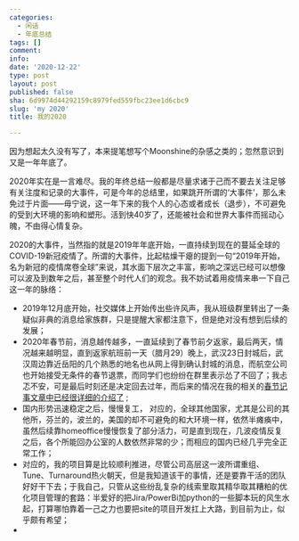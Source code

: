 ```yaml
---
categories:
  - 闲话
  - 年底总结
tags: []
comment: 
info: 
date: '2020-12-22'
type: post
layout: post
published: false
sha: 6d9974d44292159c8979fed559fbc23ee1d6cbc9
slug: 'my 2020'
title: 我的2020

---
```

因为想起太久没有写了，本来提笔想写个Moonshine的杂感之类的；忽然意识到又是一年年底了。

2020年实在是一言难尽。我的年终总结一般都是尽量求诸于己而不要去关注足够有关注度和记录的大事件，可是今年的总结里，如果跳开所谓的‘大事件’，那么未免过于片面——毋宁说，这一年下来的我个人的心态或者成长（退步），不可避免的受到大环境的影响和塑形。活到快40岁了，还能被社会和世界大事件而摇动心魄，不由得心情复杂。

2020的大事件，当然指的就是2019年年底开始，一直持续到现在的蔓延全球的COVID-19新冠疫情了。所谓的大事件，比起枯燥干瘪的提到一句“2019年开始，名为新冠的疫情席卷全球”来说，其水面下层次之丰富，影响之深远已经可以想像可以波及到数年之后，甚至整个时代人们的观念。我不妨试着用疫情来串一下自己这一年的脉络：

- 2019年12月底开始，社交媒体上开始传出些许风声，我从班级群里转出了一条疑似非典的消息给家族群，只是提醒大家都注意下，但是绝对没有想到后续的发展；
- 2020年春节前，消息越传越多，一直延续到了春节前夕返家，最后两天，情况越来越明显，直到返家航班前一天（腊月29）晚上，武汉23日封城后，武汉周边靠近岳阳的几个熟悉的地名也从网上得到确认封城的消息，而航空公司也开始接受无条件的春节退票，而同学们也纷纷在群里表示怂了不回了；我忐忑不安，可是最后时刻还是决定回去过年，而后来的情况在我的相关的[春节记事文章中已经很详细的介绍了](https://shinemoon.github.io/the-post-9551) ;
- 国内形势迅速稳定之后，慢慢复工， 对应的，全球其他国家，尤其是公司的其他所，芬兰的，波兰的，美国的却不可避免的和大环境一样，依然半瘫痪中，虽然后续靠homeoffice慢慢恢复了部分活力，可是直到现在，几波疫情反复之后，各个所能回办公室的人数依然非常的少；而相应的国内已经几乎完全正常工作；
- 对应的，我的项目算是比较顺利推进，尽管公司高层这一波所谓重组、Tune、Turnaround热火朝天，但是我知道该干的事情，还是要靠干活的团队好好干下去；于我自己，只管从这些纷乱复杂的线索里取其精华取其糟粕的优化项目管理的套路：半爱好的把Jira/PowerBi加python的一些脚本玩的风生水起，打算哪怕靠着一己之力也要把site的项目开发扛上大路，到目前为止，似乎颇有希望；
- 